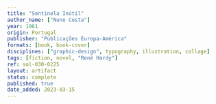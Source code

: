 ```yaml
---
title: "Sentinela Inútil"
author_name: ["Nuno Costa"]
year: 1961
origin: Portugal
publisher: "Publicações Europa-América"
formats: [book, book-cover]
disciplines: ["graphic-design", typography, illustration, collage]
tags: [fiction, novel, "René Hardy"]
ref: sol-030-0225
layout: artifact
status: complete
published: true
date_added: 2023-03-15
---
```

